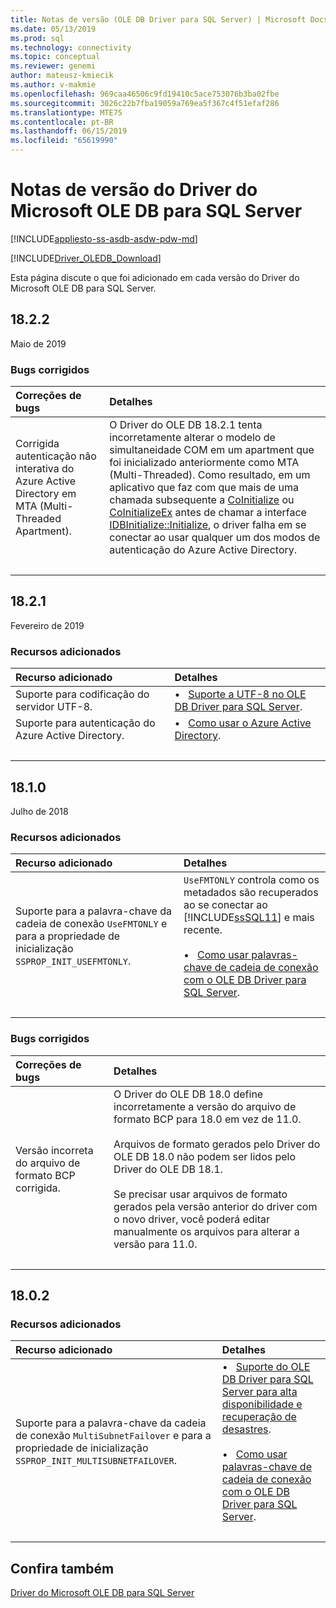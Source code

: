 ```yaml
---
title: Notas de versão (OLE DB Driver para SQL Server) | Microsoft Docs
ms.date: 05/13/2019
ms.prod: sql
ms.technology: connectivity
ms.topic: conceptual
ms.reviewer: genemi
author: mateusz-kmiecik
ms.author: v-makmie
ms.openlocfilehash: 969caa46506c9fd19410c5ace753076b3ba02fbe
ms.sourcegitcommit: 3026c22b7fba19059a769ea5f367c4f51efaf286
ms.translationtype: MTE75
ms.contentlocale: pt-BR
ms.lasthandoff: 06/15/2019
ms.locfileid: "65619990"
---
```

# <a name="release-notes-for-the-microsoft-ole-db-driver-for-sql-server"></a>Notas de versão do Driver do Microsoft OLE DB para SQL Server

[!INCLUDE[appliesto-ss-asdb-asdw-pdw-md](../../includes/appliesto-ss-asdb-asdw-pdw-md.md)]

[!INCLUDE[Driver_OLEDB_Download](../../includes/driver_oledb_download.md)]

Esta página discute o que foi adicionado em cada versão do Driver do Microsoft OLE DB para SQL Server.

<!--
USE THE TABLE FORMAT!
Hello, from now on, please use the table-based format standard for all new Release Notes content.
See section "## 18.2.1" for a live example in this article.
Thank you. For questions, contact GeneMi. (2019/03/16)
-->

## <a name="1822"></a>18.2.2

Maio de 2019

### <a name="bugs-fixed"></a>Bugs corrigidos

| Correções de bugs | Detalhes |
| :-------- | :------ |
| Corrigida autenticação não interativa do Azure Active Directory em MTA (Multi-Threaded Apartment). | O Driver do OLE DB 18.2.1 tenta incorretamente alterar o modelo de simultaneidade COM em um apartment que foi inicializado anteriormente como MTA (Multi-Threaded). Como resultado, em um aplicativo que faz com que mais de uma chamada subsequente a [CoInitialize](https://go.microsoft.com/fwlink/?linkid=2092520) ou [CoInitializeEx](https://go.microsoft.com/fwlink/?linkid=2092521) antes de chamar a interface [IDBInitialize::Initialize](https://go.microsoft.com/fwlink/?linkid=2092522), o driver falha em se conectar ao usar qualquer um dos modos de autenticação do Azure Active Directory. |
| &nbsp; | &nbsp; |

## <a name="1821"></a>18.2.1

Fevereiro de 2019

### <a name="features-added"></a>Recursos adicionados

| Recurso adicionado | Detalhes |
| :------------ | :------ |
| Suporte para codificação do servidor UTF-8. | &bull; &nbsp; [Suporte a UTF-8 no OLE DB Driver para SQL Server](features/utf-8-support-in-oledb-driver-for-sql-server.md). |
| Suporte para autenticação do Azure Active Directory. | &bull; &nbsp; [Como usar o Azure Active Directory](features/using-azure-active-directory.md). |
| &nbsp; | &nbsp; |

## <a name="1810"></a>18.1.0

Julho de 2018

### <a name="features-added"></a>Recursos adicionados

| Recurso adicionado | Detalhes |
| :------------ | :------ |
| Suporte para a palavra-chave da cadeia de conexão `UseFMTONLY` e para a propriedade de inicialização `SSPROP_INIT_USEFMTONLY`. | `UseFMTONLY` controla como os metadados são recuperados ao se conectar ao [!INCLUDE[ssSQL11](../../includes/sssql11-md.md)] e mais recente.<br/><br/>&bull; &nbsp; [Como usar palavras-chave de cadeia de conexão com o OLE DB Driver para SQL Server](applications/using-connection-string-keywords-with-oledb-driver-for-sql-server.md). |
| &nbsp; | &nbsp; |

### <a name="bugs-fixed"></a>Bugs corrigidos

| Correções de bugs | Detalhes |
| :-------- | :------ |
| Versão incorreta do arquivo de formato BCP corrigida. | O Driver do OLE DB 18.0 define incorretamente a versão do arquivo de formato BCP para 18.0 em vez de 11.0.<br/><br/>Arquivos de formato gerados pelo Driver do OLE DB 18.0 não podem ser lidos pelo Driver do OLE DB 18.1.<br/><br/>Se precisar usar arquivos de formato gerados pela versão anterior do driver com o novo driver, você poderá editar manualmente os arquivos para alterar a versão para 11.0. |
| &nbsp; | &nbsp; |

## <a name="1802"></a>18.0.2

### <a name="features-added"></a>Recursos adicionados

| Recurso adicionado | Detalhes |
| :------------ | :------ |
| Suporte para a palavra-chave da cadeia de conexão `MultiSubnetFailover` e para a propriedade de inicialização `SSPROP_INIT_MULTISUBNETFAILOVER`. | &bull; &nbsp; [Suporte do OLE DB Driver para SQL Server para alta disponibilidade e recuperação de desastres](features/oledb-driver-for-sql-server-support-for-high-availability-disaster-recovery.md).<br/><br/>&bull; &nbsp; [Como usar palavras-chave de cadeia de conexão com o OLE DB Driver para SQL Server](applications/using-connection-string-keywords-with-oledb-driver-for-sql-server.md). |
| &nbsp; | &nbsp; |

## <a name="see-also"></a>Confira também

[Driver do Microsoft OLE DB para SQL Server](oledb-driver-for-sql-server.md)
